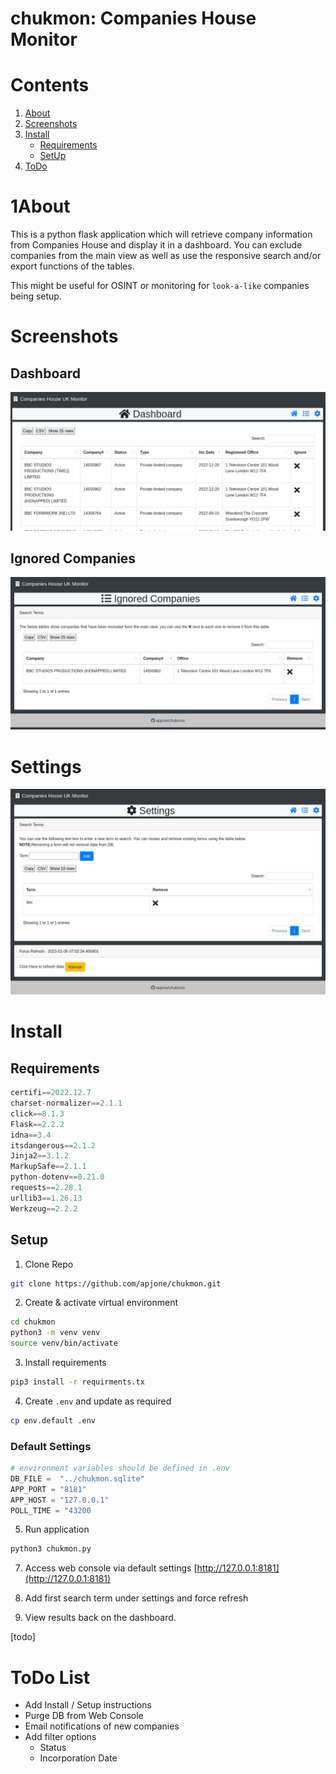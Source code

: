 # chukmon: Companies House Monitor

# Contents
1. [About](#about)
2. [Screenshots](#screenshots)
3. [Install](#install)
    * [Requirements](#requirements)
    * [SetUp](#setup)
4. [ToDo](#todo-list)
# 1About
This is a python flask application which will retrieve company information from Companies House and display it in a dashboard. You can exclude companies from the main view as well as use the responsive search and/or export functions of the tables. 

This might be useful for OSINT or monitoring for `look-a-like` companies being setup.

# Screenshots

## Dashboard
![](screenshots/dashboard.png)

## Ignored Companies
![](screenshots/ignored.png)

# Settings
![](screenshots/settings.png)

# Install

## Requirements
```python
certifi==2022.12.7
charset-normalizer==2.1.1
click==8.1.3
Flask==2.2.2
idna==3.4
itsdangerous==2.1.2
Jinja2==3.1.2
MarkupSafe==2.1.1
python-dotenv==0.21.0
requests==2.28.1
urllib3==1.26.13
Werkzeug==2.2.2
```

## Setup

1. Clone Repo
```bash
git clone https://github.com/apjone/chukmon.git
```

2. Create & activate virtual environment
```bash
cd chukmon
python3 -m venv venv
source venv/bin/activate
```

3. Install requirements
```bash
pip3 install -r requirments.tx
```

4. Create `.env` and update as required
```bash
cp env.default .env
```

### Default Settings
```python
# environment variables should be defined in .env
DB_FILE =  "../chukmon.sqlite"
APP_PORT = "8181"
APP_HOST = "127.0.0.1"
POLL_TIME = "43200
```

5. Run application
```bash
python3 chukmon.py
```

7. Access web console via default settings [http://127.0.0.1:8181](http://127.0.0.1:8181)

8. Add first search term under settings and force refresh

9. View results back on the dashboard.

[todo]

# ToDo List
* Add Install / Setup instructions
* Purge DB from Web Console
* Email notifications of new companies
* Add filter options
    * Status
    * Incorporation Date
